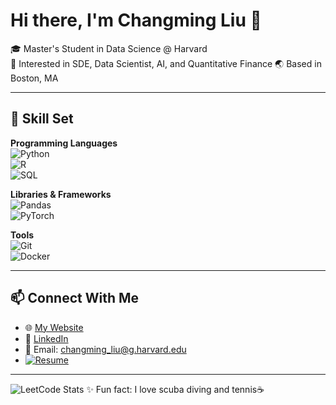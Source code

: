# Hi there, I'm Changming Liu 👋  

🎓 Master's Student in Data Science @ Harvard  
💼 Interested in SDE, Data Scientist, AI, and Quantitative Finance
🌏 Based in Boston, MA  

---

## 🔧 Skill Set  

**Programming Languages**  
![Python](https://img.shields.io/badge/-Python-3776AB?logo=python&logoColor=white)  
![R](https://img.shields.io/badge/-R-276DC3?logo=r&logoColor=white)  
![SQL](https://img.shields.io/badge/-SQL-003B57?logo=postgresql&logoColor=white)  

**Libraries & Frameworks**  
![Pandas](https://img.shields.io/badge/-Pandas-150458?logo=pandas&logoColor=white)  
![PyTorch](https://img.shields.io/badge/-PyTorch-EE4C2C?logo=pytorch&logoColor=white)  

**Tools**  
![Git](https://img.shields.io/badge/-Git-F05032?logo=git&logoColor=white)  
![Docker](https://img.shields.io/badge/-Docker-2496ED?logo=docker&logoColor=white)  

---

## 📫 Connect With Me  

- 🌐 [My Website](https://yourwebsite.com)  
- 💼 [LinkedIn](www.linkedin.com/in/changming-liu-776979271)  
- 📧 Email: changming_liu@g.harvard.edu 
- [![Resume](https://img.shields.io/badge/-Resume-0A66C2?style=for-the-badge&logo=readthedocs&logoColor=white)](./Resume.pdf)
---
![LeetCode Stats](https://leetcard.jacoblin.cool/chl135?theme=light&font=Roboto&ext=heatmap)
✨ Fun fact: I love scuba diving and tennis☕  
